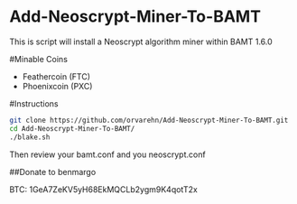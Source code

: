 Add-Neoscrypt-Miner-To-BAMT
========================

This is script will install a Neoscrypt algorithm miner within BAMT 1.6.0

#Minable Coins

- Feathercoin (FTC)
- Phoenixcoin (PXC)


#Instructions

```bash
git clone https://github.com/orvarehn/Add-Neoscrypt-Miner-To-BAMT.git
cd Add-Neoscrypt-Miner-To-BAMT/
./blake.sh
```

Then review your bamt.conf and you neoscrypt.conf

##Donate to benmargo

BTC: 1GeA7ZeKV5yH68EkMQCLb2ygm9K4qotT2x
